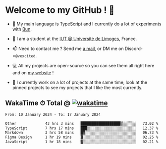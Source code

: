 # Welcome to my GitHub ! 🌃

- 🔭 My main language is [TypeScript](https://www.typescriptlang.org/) and I currently do a lot of experiments with [Bun](https://bun.sh).

- 🌱 I am a student at the [IUT @ Université de Limoges](https://iut.unilim.fr), France.

- 📫 Need to contact me ? Send me <a href="mailto:mikkel@milescode.dev">a mail</a>, or DM me on Discord->`@vexcited`.

- 💻 All my projects are open-source so you can see them all right here and on <a href="https://vexcited.vercel.app">my website</a> !

- 👀 I currently work on a lot of projects at the same time, look at the pinned projects to see my projects that I like the most currently.

## WakaTime ⏱ Total @ [![wakatime](https://wakatime.com/badge/user/0839e595-e07a-435c-8d59-ed95f2a3d6dd.svg)](https://wakatime.com/@0839e595-e07a-435c-8d59-ed95f2a3d6dd)

<!--START_SECTION:waka-->

```txt
From: 10 January 2024 - To: 17 January 2024

Other             43 hrs 3 mins   ██████████████████▒░░░░░░   73.02 %
TypeScript        7 hrs 17 mins   ███░░░░░░░░░░░░░░░░░░░░░░   12.37 %
Markdown          3 hrs 58 mins   █▓░░░░░░░░░░░░░░░░░░░░░░░   06.73 %
Figma Design      1 hr 19 mins    ▓░░░░░░░░░░░░░░░░░░░░░░░░   02.25 %
JavaScript        1 hr 18 mins    ▓░░░░░░░░░░░░░░░░░░░░░░░░   02.21 %
```

<!--END_SECTION:waka-->
